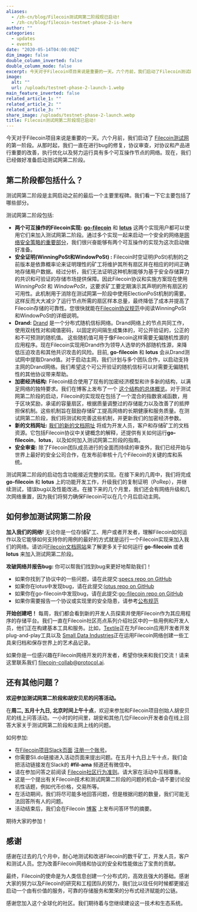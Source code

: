 ```yaml
---
aliases:
  - /zh-cn/blog/Filecoin测试网第二阶段现已启动!
  - /zh-cn/blog/filecoin-testnet-phase-2-is-here
author: ""
categories:
  - updates
  - events
date: "2020-05-14T04:00:00Z"
dim_image: false
double_column_inverted: false
double_column_mode: false
excerpt: 今天对于Filecoin项目来说是重要的一天。六个月前，我们启动了Filecoin测试网的第一阶段。从那时起，我们一直在进行bug的修复，协议审查，对协议和产品进行重要的改善，执行优化以及努力运行具有多个可互操作节点的网络。现在，我们已经做好准备启动测试网第二阶段。
image:
  alt: ""
  url: /uploads/testnet-phase-2-launch-1.webp
main_feature_inverted: false
related_article_1: ""
related_article_2: ""
related_article_3: ""
share_image: /uploads/testnet-phase-2-launch.webp
title: Filecoin测试网第二阶段现已启动!
---
```


今天对于Filecoin项目来说是重要的一天。六个月前，我们启动了 [Filecoin测试网](https://filecoin.io/blog/filecoin-testnet-is-live/)的第一阶段。从那时起，我们一直在进行bug的修复，协议审查，对协议和产品进行重要的改善，执行优化以及努力运行具有多个可互操作节点的网络。现在，我们已经做好准备启动测试网第二阶段。

## 第二阶段都包括什么？

测试网第二阶段是主网启动之前的最后一个主要里程碑。我们看一下它主要包括了哪些部分。

测试网第二阶段包括:

- **两个可互操作的Filecoin实现:** [**go-filecoin**](https://github.com/filecoin-project/go-filecoin) 和 [**lotus**](https://github.com/filecoin-project/lotus/) 这两个实现用户都可以使用它们来加入测试网第二阶段。通过多个实现一起来启动一个安全的网络是[网络安全策略的重要部分](https://filecoin.io/blog/announcing-lotus#why-multiple-implementations)，我们很兴奋能够有两个可互操作的实现为这次启动做好准备。
- **安全证明(WinningPoSt和WindowPoSt) :** Filecoin时空证明(PoSt)机制的之前版本是依靠概率论来证明理性的矿工将维护其所有扇区并在相应的时间正确地存储用户数据。经过分析，我们无法证明这种机制能够为基于安全存储算力的共识和可验证的存储市场提供保障。因此Filecoin协议和实施方案现在使用*WinningPoSt* 和 _WindowPoSt_，这要求矿工要定期演示其声明的所有扇区的可用性。此机制用于消除在测试网第一阶段中使用ElectionPoSt机制的需要。这样反而大大减少了运行节点所需的扇区样本总量，最终降低了成本并提高了Filecoin存储的可靠性。您很快就能在[Filecoin协议规范](https://filecoin-project.github.io/specs/)中阅读WinningPoSt 和WindowPoSt的详细说明。
- **Drand:** [Drand](https://github.com/drand/drand) 是一个分布式随机信标网络。Drand网络上的节点共同工作，使用双线性对和阈值密码，以固定的间隔生成集体的，可公开验证的，公正的和不可预测的随机值。 这些随机值可用于像Filecoin这样需要无偏随机性源的应用程序。现在Filecoin实现用Drand作为领导人选举的外部随机性源，来降低压迫攻击和其他共识攻击的风险。目前, **go-filecoin** 和 **lotus** 会从Drand测试网中提取Drand值。对于启动主网，我们计划与多个团队合作，以启动支持主网的Drand网络。我们希望这个可公开验证的随机信标可以对需要无偏随机性的其他协议带来帮助。
- **加密经济结构:** Filecoin结合使用了现有的加密经济模型和许多新的结构，以满足网络的独特要求。我们在博客上发布了一个 [这个结构的总体概览](https://filecoin.io/blog/filecoin-cryptoeconomic-constructions/)。对于测试网第二阶段的启动，Filecoin的实现现在包括了一个混合的指数衰减函数，用于区块奖励，承诺的容量扇区，根据质量调整过的存储能力以及改善了的抵押担保机制。这些机制旨在鼓励存储矿工提高网络的长期健康和服务质量。在测试网第二阶段，我们将测试和完善这些机制，并更新我们的加密经济参数。
- **新的文档网址:** [我们的新的文档网址](http://docs.filecoin.io/) 将成为开发人员，客户和存储矿工的文档资源。它包括Filecoin协议中关键概念的解释，还提供有关如何运行**go-filecoin**，**lotus**，以及如何加入测试网第二阶段的指南。
- **安全审查:** 除了Filecoin团队成员进行的全面而持续的审查外，我们已经开始与世界上最好的安全公司合作，在发布前审核十几个Filecoin的关键的库和系统。

测试网第二阶段的启动包含功能接近完整的实现。在接下来的几周中，我们将完成 **go-filecoin** 和 **lotus** 上的功能开发工作，升级我们的复制证明（PoRep），并继续测试，错误bug以及性能改进。在接下来的几个月里，我们还会有网络升级和几次网络重置，因为我们将努力确保Filecoin可以在几个月后启动主网。

## 如何参加测试网第二阶段

**加入我们的网络!** 无论你是一位存储矿工、用户或者开发者，理解Filecoin如何运作以及它能够如何支持你的用例的最好的方式就是运行一个Filecoin实现来加入我们的网络。请访问[Filecoin文档网站](https://docs.filecoin.io/)来了解更多关于如何运行 **go-filecoin** 或者 **lotus** 来加入测试网第二阶段。

**攻破网络并报告bug:** 你可以帮我们找到bug来更好地帮助我们！

- 如果你找到了协议中的一些问题，请在此提交:[specs repo on GitHub](https://github.com/filecoin-project/specs/issues)
- 如果你在lotus中发现bug，请在此提交:[lotus repo on GitHub](https://github.com/filecoin-project/lotus/issues)
- 如果你在go-filecoin中发现bug，请在此提交:[go-filecoin repo on GitHub](https://github.com/filecoin-project/go-filecoin/issues)
- 如果你需要报告一个协议或实现里的安全隐患，请参考[公布规范](https://github.com/filecoin-project/community#security-issues-and-disclosures)

**开始创建吧！** 每周，我们都会看到新的开发人员探索并使用Filecoin作为其应用程序的存储平台。我们一直在Filecoin社区亮点系列介绍社区中的一些用例和开发人员，他们正在构建基本工具和服务。比如，[Textile](https://filecoin.io/blog/community-andrew-hill-textile/)正在为Filecoin应用开发者开发plug-and-play工具以及 [Small Data Industries](https://filecoin.io/blog/community-ben-fino-radin-sdi/)正在运用Filecoin网络创建一些工具来归档和保存世界上的艺术品记录。

如果你是一位感兴趣在Filecoin网络开发的开发者，希望你快来和我们交流！请来这里联系我们 [filecoin-collab@protocol.ai](mailto:filecoin-collab@protocol.ai).

## 还有其他问题？

**欢迎参加测试网第二阶段和胡安贝尼的问答活动。**

在**周二, 五月十九日, 北京时间上午十点**，欢迎来参加和Filecoin项目创始人胡安贝尼的线上问答活动。一小时的时间里，胡安和其他几位Filecoin开发者会在线上回答大家关于测试网第二阶段和主网上线的问题。

如何参加:

- 在[Filecoin项目Slack页面](https://filecoinproject.slack.com/) [注册一个账号](https://filecoin.io/#community)。
- 你需要Sli.do链接进入活动页面来提出问题。在五月十九日上午十点，我们会把活动链接发在Slack的 **#fil-ama** 频道还有微信中。
- 请在参加问答之前阅读 [Filecoin社区行为准则](https://github.com/filecoin-project/community/blob/master/CODE_OF_CONDUCT.md)。请大家在活动中互相尊重。
- 这是一个提出有关Filecoin技术和测试网第二阶段的问题的机会–请不要讨论投机性话题，例如代币价格，交易所等。
- 在活动期间，我们将尽可能多地回答问题，但是根据问题的数量，我们可能无法回答所有人的问题。
- 活动结束后，我们会在Filecoin [博客](https://filecoin.io/blog) 上发布问答环节的摘要。

期待大家的参加！

## 感谢

感谢在过去的几个月中，耐心地测试和改进Filecoin的数千矿工，开发人员，客户和测试人员。您为改善Filecoin网络和协议的安全和性能做出了宝贵的贡献。

最终，Filecoin的使命是为人类信息创建一个分布式的，高效且强大的基础。感谢大家的努力以及Filecoin的研究和工程团队的努力，我们比以往任何时候都更接近启动一个由有价值的服务，可靠的存储服务和繁荣的分布式经济赋能的公链。

感谢您加入这个全球化的社区。我们期待着与您继续建设这一技术和生态系统。
